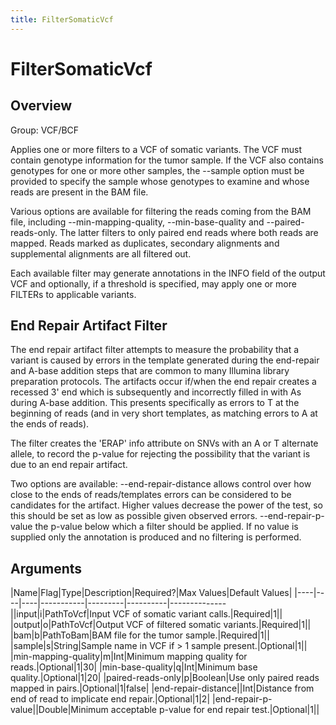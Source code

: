 ```yaml
---
title: FilterSomaticVcf
---
```


# FilterSomaticVcf

## Overview
Group: VCF/BCF

Applies one or more filters to a VCF of somatic variants. The VCF must contain genotype information
for the tumor sample.  If the VCF also contains genotypes for one or more other samples, the
--sample option must be provided to specify the sample whose genotypes to examine and whose reads
are present in the BAM file.

Various options are available for filtering the reads coming from the BAM file, including
--min-mapping-quality, --min-base-quality and --paired-reads-only.  The latter filters to only
paired end reads where both reads are mapped.  Reads marked as duplicates, secondary alignments
and supplemental alignments are all filtered out.

Each available filter may generate annotations in the INFO field of the output VCF and optionally,
if a threshold is specified, may apply one or more FILTERs to applicable variants.

End Repair Artifact Filter
--------------------------
The end repair artifact filter attempts to measure the probability that a variant is caused by
errors in the template generated during the end-repair and A-base addition steps that are common
to many Illumina library preparation protocols.  The artifacts occur if/when the end repair creates
a recessed 3' end which is subsequently and incorrectly filled in with As during A-base addition.
This presents specifically as errors to T at the beginning of reads (and in very short templates,
as matching errors to A at the ends of reads).

The filter creates the 'ERAP' info attribute on SNVs with an A or T alternate allele, to record
the p-value for rejecting the possibility that the variant is due to an end repair artifact.

Two options are available:
--end-repair-distance allows control over how close to the ends of reads/templates errors can be
                      considered to be candidates for the artifact. Higher values decrease the
                      power of the test, so this should be set as low as possible given observed
                      errors.
--end-repair-p-value  the p-value below which a filter should be applied. If no value is supplied
                      only the annotation is produced and no filtering is performed.

## Arguments

|Name|Flag|Type|Description|Required?|Max Values|Default Values|
|----|----|----|-----------|---------|----------|--------------||input|i|PathToVcf|Input VCF of somatic variant calls.|Required|1||
|output|o|PathToVcf|Output VCF of filtered somatic variants.|Required|1||
|bam|b|PathToBam|BAM file for the tumor sample.|Required|1||
|sample|s|String|Sample name in VCF if > 1 sample present.|Optional|1||
|min-mapping-quality|m|Int|Minimum mapping quality for reads.|Optional|1|30|
|min-base-quality|q|Int|Minimum base quality.|Optional|1|20|
|paired-reads-only|p|Boolean|Use only paired reads mapped in pairs.|Optional|1|false|
|end-repair-distance||Int|Distance from end of read to implicate end repair.|Optional|1|2|
|end-repair-p-value||Double|Minimum acceptable p-value for end repair test.|Optional|1||

